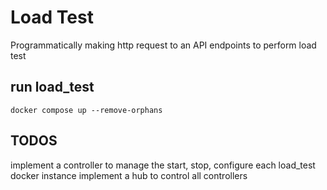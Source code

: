 # Load Test
Programmatically making http request to an API endpoints to perform load test

## run load_test
`docker compose up --remove-orphans`

## TODOS
implement a controller to manage the start, stop, configure each load_test docker instance
implement a hub to control all controllers